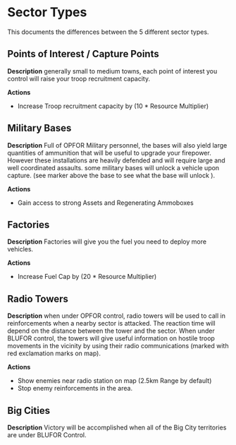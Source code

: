 # Sector Types
This documents the differences between the 5 different sector types.

## Points of Interest / Capture Points
**Description**
generally small to medium towns, each point of interest you control will raise your troop recruitment capacity.

**Actions**
* Increase Troop recruitment capacity by (10 * Resource Multiplier)

## Military Bases
**Description**
Full of OPFOR Military personnel, the bases will also yield large quantities of ammunition that will be useful to upgrade your firepower. However these installations are heavily defended and will require large and well coordinated assaults. some military bases will unlock a vehicle upon capture. (see marker above the base to see what the base will unlock ).

**Actions**
* Gain access to strong Assets and Regenerating Ammoboxes

## Factories
**Description**
Factories will give you the fuel you need to deploy more vehicles.

**Actions**
* Increase Fuel Cap by (20 * Resource Multiplier)

## Radio Towers
**Description**
when under OPFOR control, radio towers will be used to call in reinforcements when a nearby sector is attacked. The reaction time will depend on the distance between the tower and the sector. When under BLUFOR control, the towers will give useful information on hostile troop movements in the vicinity by using their radio communications (marked with red exclamation marks on map).

**Actions**
* Show enemies near radio station on map (2.5km Range by default)
* Stop enemy reinforcements in the area.

## Big Cities
**Description**
Victory will be accomplished when all of the Big City territories are under BLUFOR Control.
